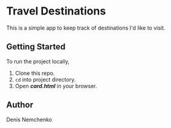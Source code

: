 # Travel Destinations

This is a simple app to keep track of destinations I'd like to visit.

## Getting Started
To run the project locally,
1. Clone this repo.
2. ```cd``` into project directory.
3. Open ***card.html*** in your browser.

## Author
Denis Nemchenko
